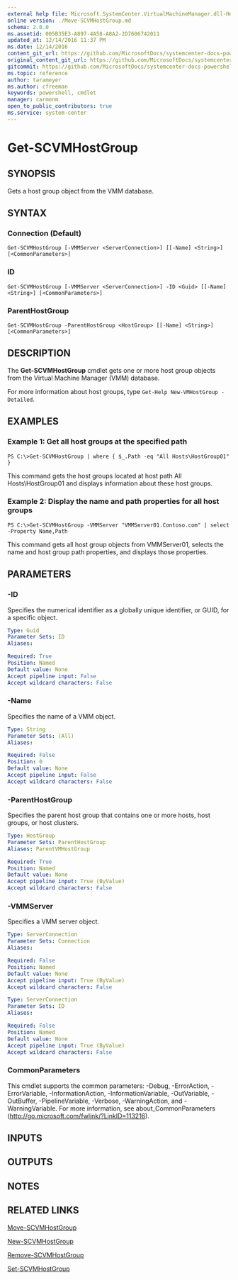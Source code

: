```yaml
---
external help file: Microsoft.SystemCenter.VirtualMachineManager.dll-Help.xml
online version: ./Move-SCVMHostGroup.md
schema: 2.0.0
ms.assetid: 005B35E3-A897-4A58-A8A2-2D7606742011
updated_at: 12/14/2016 11:37 PM
ms.date: 12/14/2016
content_git_url: https://github.com/MicrosoftDocs/systemcenter-docs-powershell/blob/master/systemcenter-cmdlets/SystemCenter2016/VirtualMachineManager/v1/Get-SCVMHostGroup.md
original_content_git_url: https://github.com/MicrosoftDocs/systemcenter-docs-powershell/blob/master/systemcenter-cmdlets/SystemCenter2016/VirtualMachineManager/v1/Get-SCVMHostGroup.md
gitcommit: https://github.com/MicrosoftDocs/systemcenter-docs-powershell/blob/ddd0fefc9adaabb9394eb6c21b33370913d1830d/systemcenter-cmdlets/SystemCenter2016/VirtualMachineManager/v1/Get-SCVMHostGroup.md
ms.topic: reference
author: tarameyer
ms.author: cfreeman
keywords: powershell, cmdlet
manager: carmonm
open_to_public_contributors: true
ms.service: system-center
---
```


# Get-SCVMHostGroup

## SYNOPSIS
Gets a host group object from the VMM database.

## SYNTAX

### Connection (Default)
```
Get-SCVMHostGroup [-VMMServer <ServerConnection>] [[-Name] <String>] [<CommonParameters>]
```

### ID
```
Get-SCVMHostGroup [-VMMServer <ServerConnection>] -ID <Guid> [[-Name] <String>] [<CommonParameters>]
```

### ParentHostGroup
```
Get-SCVMHostGroup -ParentHostGroup <HostGroup> [[-Name] <String>] [<CommonParameters>]
```

## DESCRIPTION
The **Get-SCVMHostGroup** cmdlet gets one or more host group objects from the Virtual Machine Manager (VMM) database.

For more information about host groups, type `Get-Help New-VMHostGroup -Detailed`.

## EXAMPLES

### Example 1: Get all host groups at the specified path
```
PS C:\>Get-SCVMHostGroup | where { $_.Path -eq "All Hosts\HostGroup01" }
```

This command gets the host groups located at host path All Hosts\HostGroup01 and displays information about these host groups.

### Example 2: Display the name and path properties for all host groups
```
PS C:\>Get-SCVMHostGroup -VMMServer "VMMServer01.Contoso.com" | select -Property Name,Path
```

This command gets all host group objects from VMMServer01, selects the name and host group path properties, and displays those properties.

## PARAMETERS

### -ID
Specifies the numerical identifier as a globally unique identifier, or GUID, for a specific object.

```yaml
Type: Guid
Parameter Sets: ID
Aliases: 

Required: True
Position: Named
Default value: None
Accept pipeline input: False
Accept wildcard characters: False
```

### -Name
Specifies the name of a VMM object.

```yaml
Type: String
Parameter Sets: (All)
Aliases: 

Required: False
Position: 0
Default value: None
Accept pipeline input: False
Accept wildcard characters: False
```

### -ParentHostGroup
Specifies the parent host group that contains one or more hosts, host groups, or host clusters.

```yaml
Type: HostGroup
Parameter Sets: ParentHostGroup
Aliases: ParentVMHostGroup

Required: True
Position: Named
Default value: None
Accept pipeline input: True (ByValue)
Accept wildcard characters: False
```

### -VMMServer
Specifies a VMM server object.

```yaml
Type: ServerConnection
Parameter Sets: Connection
Aliases: 

Required: False
Position: Named
Default value: None
Accept pipeline input: True (ByValue)
Accept wildcard characters: False
```

```yaml
Type: ServerConnection
Parameter Sets: ID
Aliases: 

Required: False
Position: Named
Default value: None
Accept pipeline input: True (ByValue)
Accept wildcard characters: False
```

### CommonParameters
This cmdlet supports the common parameters: -Debug, -ErrorAction, -ErrorVariable, -InformationAction, -InformationVariable, -OutVariable, -OutBuffer, -PipelineVariable, -Verbose, -WarningAction, and -WarningVariable. For more information, see about_CommonParameters (http://go.microsoft.com/fwlink/?LinkID=113216).

## INPUTS

## OUTPUTS

## NOTES

## RELATED LINKS

[Move-SCVMHostGroup](xref:SystemCenter2016/VirtualMachineManager/v1/Move-SCVMHostGroup.md)

[New-SCVMHostGroup](xref:SystemCenter2016/VirtualMachineManager/v1/New-SCVMHostGroup.md)

[Remove-SCVMHostGroup](xref:SystemCenter2016/VirtualMachineManager/v1/Remove-SCVMHostGroup.md)

[Set-SCVMHostGroup](xref:SystemCenter2016/VirtualMachineManager/v1/Set-SCVMHostGroup.md)

